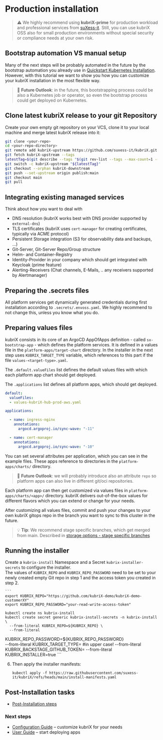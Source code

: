 # Production installation

> ⚠️ We highly recommend using **kubriX-prime** for production workload and professional services from [suXess-it](https://suxess-it.com/cloud-native/). Still, you can use kubriX OSS also for small production environments without special security or compliance needs at your own risk.

## Bootstrap automation VS manual setup

Many of the next steps will be probably automated in the future by the bootstrap automation you already use in [Quickstart Kubernetes Installation](quick-start-kubernetes.md). However, with this tutorial we want to show you how you can customize your kubriX installation in the most flexible way.

> 🔭 **Future Outlook**: in the future, this bootstrapping process could be also a Kubernetes job or  operator, so even the bootstrap process could get deployed on Kubernetes.

## Clone latest kubriX release to your git Repository

Create your own empty git repository on your VCS, clone it to your local machine and merge latest kubriX release into it:

```bash
git clone <your-repo>
cd <your-repo-directory>
git remote add kubriX-upstream https://github.com/suxess-it/kubriX.git
git fetch kubriX-upstream --tags
latestTag=$(git describe --tags "$(git rev-list --tags --max-count=1 --remotes=kubriX-upstream/main)"
git switch -c kubriX-upstream "${latestTag}"
git checkout --orphan kubriX-downstream
git push --set-upstream origin publish:main
git checkout main
git pull
```

## Integrating existing managed services

Think about how you want to deal with

- DNS resolution (kubriX works best with DNS provider supported by `external-dns`)
- TLS certificates (kubriX uses `cert-manager` for creating certificates, typically via ACME protocol)
- Persistent Storage integration (S3 for observability data and backups, ...)
- Git-Server, Git-Server Repo/Group structure
- Helm- and Container-Registry
- Identity-Provider in your company which should get integrated with Keycloak (prime feature)
- Alerting-Receivers (Chat channels, E-Mails, .. any receivers supported by Alertmanager)

## Preparing the .secrets files

All platform services get dynamically generated credentials during first installation according to `.secrets/.envoss.yaml`. We highly recommend to not change this, unless you know what you do.

## Preparing values files

kubriX consists in its core of an ArgoCD AppOfApps definition - called `sx-bootstrap-app` - which defines the platform services. It is defined in a values file in the `platform-apps/target-chart` directory. In the installer in the next step uses `KUBRIX_TARGET_TYPE` variable, which references to this part if the file `values-<target-type>.yaml`.

The `.default.valueFiles` list defines the default values files with which each platform app chart should get deployed.

The `.applications` list defines all platform apps, which should get deployed.

```yaml
default:
  valueFiles:
  - values-kubriX-hub-prod-aws.yaml

applications:

  - name: ingress-nginx
    annotations:
      argocd.argoproj.io/sync-wave: "-11"

  - name: cert-manager
    annotations:
      argocd.argoproj.io/sync-wave: "-10"
```

You can set several attributes per application, which you can see in the example files.
These apps reference to directories in the `platform-apps/charts/` directory.

> 🔭 **Future Outlook**: we will probably introduce also an attribute `repo` so platform apps can also live in different git/oci repositories.

Each platform app can then get customized via values files in `platform-apps/charts/<app>/` directory. kubriX delivers out-of-the-box values for different flavors which you can extend or change for your needs.

After customizing all values files, commit and push your changes to your own kubriX gitops repo in the branch you want to sync to this cluster in the future.

> 💡 **Tip**: We recommend stage specific branches, which get merged from main. Described in [storage options - stage specific branches](https://docs.kargo.io/user-guide/patterns/#storage-options)

## Running the installer

Create a `kubrix-install` Namespace and a Secret `kubrix-installer-secrets` to configure the installer.  
    The values of `KUBRIX_REPO` and `KUBRIX_REPO_PASSWORD` need to be set to your newly created empty Git repo in step 1 and the access token you created in step 2.

    ```
    export KUBRIX_REPO="https://github.com/kubriX-demo/kubriX-demo-customerXY"
    export KUBRIX_REPO_PASSWORD="your-read-write-access-token"
    
    kubectl create ns kubrix-install
    kubectl create secret generic kubrix-install-secrets -n kubrix-install \
      --from-literal KUBRIX_REPO=${KUBRIX_REPO} \
      --from-literal 
KUBRIX_REPO_PASSWORD=${KUBRIX_REPO_PASSWORD} \
      --from-literal KUBRIX_TARGET_TYPE=<your-target-type> #in upper case!
      --from-literal  KUBRIX_BACKSTAGE_GITHUB_TOKEN=<your-repo-read-access-token>
      --from-literal KUBRIX_INSTALLER=true
    ```

6. Then apply the installer manifests:

    ```
    kubectl apply -f https://raw.githubusercontent.com/suxess-it/kubriX/refs/heads/main/install-manifests.yaml
    ```


## Post-Installation tasks

* [Post-Installation steps](installation.md#-post-installation-steps)


###  Next steps

* [Configuration Guide](../configuration/configuration.md) – customize kubriX for your needs
* [User Guide](../user-guide/user-guide.md) – start deploying apps




